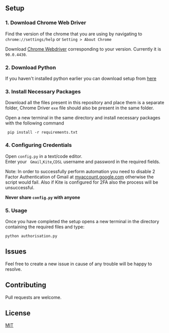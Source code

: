## Setup

### 1. Download Chrome Web Driver

Find the version of the chrome that you are using by navigating to ```chrome://settings/help``` or
```Setting > About Chrome```

Download [Chrome Webdriver](https://chromedriver.chromium.org/) corresponding to your version.
Currently it is ```90.0.4430```.

### 2. Download Python

If you haven't installed python earlier you can download setup from [here](https://www.python.org/downloads/)

### 3. Install Necessary Packages

Download all the files present in this repository and place them is a separate folder, Chrome Driver ```exe``` file should also be present in the same folder.

Open a new terminal in the same directory and install necessary packages with the following command

``` pip install -r requirements.txt```

### 4. Configuring Credentials

Open ```config.py``` in a text/code editor.\
Enter your ``` Gmail```,```Kite```,```CDSL``` username and password in the required fields.

Note: In order to successfully perform automation you need to disable 2 Factor Authentication of Gmail at [myaccount.google.com](https://myaccount.google.com/) otherwise the script would fail.
Also if Kite is configured for 2FA also the process will be unsuccessful.

**Never share ```config.py``` with anyone**
   
### 5. Usage

Once you have completed the setup opens a new terminal in the directory containing the required files and type:

```python authorisation.py```

## Issues
Feel free to create a new issue in cause of any trouble will be happy to resolve.

## Contributing
Pull requests are welcome.
## License
[MIT](https://choosealicense.com/licenses/mit/)
